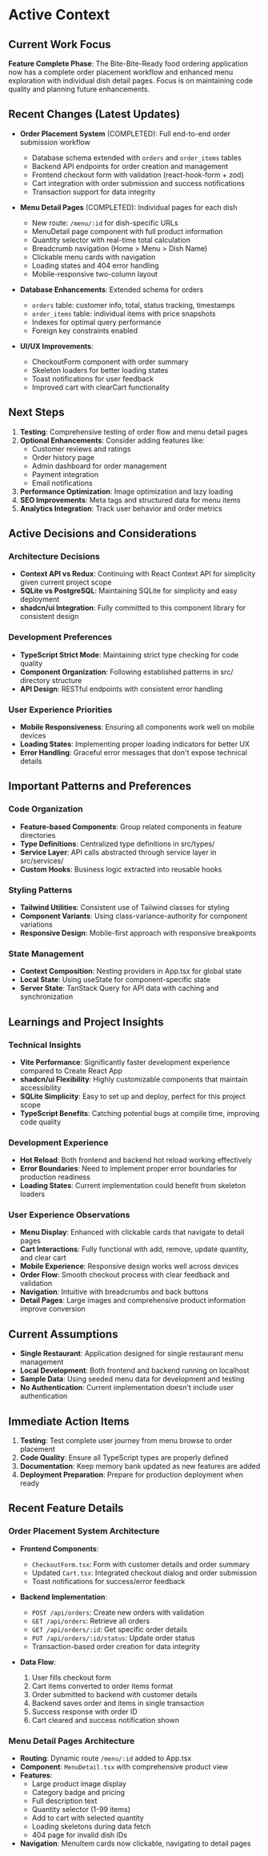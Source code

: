# Active Context

## Current Work Focus
**Feature Complete Phase**: The Bite-Bite-Ready food ordering application now has a complete order placement workflow and enhanced menu exploration with individual dish detail pages. Focus is on maintaining code quality and planning future enhancements.

## Recent Changes (Latest Updates)
- **Order Placement System** (COMPLETED): Full end-to-end order submission workflow
  - Database schema extended with `orders` and `order_items` tables
  - Backend API endpoints for order creation and management
  - Frontend checkout form with validation (react-hook-form + zod)
  - Cart integration with order submission and success notifications
  - Transaction support for data integrity

- **Menu Detail Pages** (COMPLETED): Individual pages for each dish
  - New route: `/menu/:id` for dish-specific URLs
  - MenuDetail page component with full product information
  - Quantity selector with real-time total calculation
  - Breadcrumb navigation (Home > Menu > Dish Name)
  - Clickable menu cards with navigation
  - Loading states and 404 error handling
  - Mobile-responsive two-column layout

- **Database Enhancements**: Extended schema for orders
  - `orders` table: customer info, total, status tracking, timestamps
  - `order_items` table: individual items with price snapshots
  - Indexes for optimal query performance
  - Foreign key constraints enabled

- **UI/UX Improvements**:
  - CheckoutForm component with order summary
  - Skeleton loaders for better loading states
  - Toast notifications for user feedback
  - Improved cart with clearCart functionality

## Next Steps
1. **Testing**: Comprehensive testing of order flow and menu detail pages
2. **Optional Enhancements**: Consider adding features like:
   - Customer reviews and ratings
   - Order history page
   - Admin dashboard for order management
   - Payment integration
   - Email notifications
3. **Performance Optimization**: Image optimization and lazy loading
4. **SEO Improvements**: Meta tags and structured data for menu items
5. **Analytics Integration**: Track user behavior and order metrics

## Active Decisions and Considerations

### Architecture Decisions
- **Context API vs Redux**: Continuing with React Context API for simplicity given current project scope
- **SQLite vs PostgreSQL**: Maintaining SQLite for simplicity and easy deployment
- **shadcn/ui Integration**: Fully committed to this component library for consistent design

### Development Preferences
- **TypeScript Strict Mode**: Maintaining strict type checking for code quality
- **Component Organization**: Following established patterns in src/ directory structure
- **API Design**: RESTful endpoints with consistent error handling

### User Experience Priorities
- **Mobile Responsiveness**: Ensuring all components work well on mobile devices
- **Loading States**: Implementing proper loading indicators for better UX
- **Error Handling**: Graceful error messages that don't expose technical details

## Important Patterns and Preferences

### Code Organization
- **Feature-based Components**: Group related components in feature directories
- **Type Definitions**: Centralized type definitions in src/types/
- **Service Layer**: API calls abstracted through service layer in src/services/
- **Custom Hooks**: Business logic extracted into reusable hooks

### Styling Patterns
- **Tailwind Utilities**: Consistent use of Tailwind classes for styling
- **Component Variants**: Using class-variance-authority for component variations
- **Responsive Design**: Mobile-first approach with responsive breakpoints

### State Management
- **Context Composition**: Nesting providers in App.tsx for global state
- **Local State**: Using useState for component-specific state
- **Server State**: TanStack Query for API data with caching and synchronization

## Learnings and Project Insights

### Technical Insights
- **Vite Performance**: Significantly faster development experience compared to Create React App
- **shadcn/ui Flexibility**: Highly customizable components that maintain accessibility
- **SQLite Simplicity**: Easy to set up and deploy, perfect for this project scope
- **TypeScript Benefits**: Catching potential bugs at compile time, improving code quality

### Development Experience
- **Hot Reload**: Both frontend and backend hot reload working effectively
- **Error Boundaries**: Need to implement proper error boundaries for production readiness
- **Loading States**: Current implementation could benefit from skeleton loaders

### User Experience Observations
- **Menu Display**: Enhanced with clickable cards that navigate to detail pages
- **Cart Interactions**: Fully functional with add, remove, update quantity, and clear cart
- **Mobile Experience**: Responsive design works well across devices
- **Order Flow**: Smooth checkout process with clear feedback and validation
- **Navigation**: Intuitive with breadcrumbs and back buttons
- **Detail Pages**: Large images and comprehensive product information improve conversion

## Current Assumptions
- **Single Restaurant**: Application designed for single restaurant menu management
- **Local Development**: Both frontend and backend running on localhost
- **Sample Data**: Using seeded menu data for development and testing
- **No Authentication**: Current implementation doesn't include user authentication

## Immediate Action Items
1. **Testing**: Test complete user journey from menu browse to order placement
2. **Code Quality**: Ensure all TypeScript types are properly defined
3. **Documentation**: Keep memory bank updated as new features are added
4. **Deployment Preparation**: Prepare for production deployment when ready

## Recent Feature Details

### Order Placement System Architecture
- **Frontend Components**:
  - `CheckoutForm.tsx`: Form with customer details and order summary
  - Updated `Cart.tsx`: Integrated checkout dialog and order submission
  - Toast notifications for success/error feedback

- **Backend Implementation**:
  - `POST /api/orders`: Create new orders with validation
  - `GET /api/orders`: Retrieve all orders
  - `GET /api/orders/:id`: Get specific order details
  - `PUT /api/orders/:id/status`: Update order status
  - Transaction-based order creation for data integrity

- **Data Flow**:
  1. User fills checkout form
  2. Cart items converted to order items format
  3. Order submitted to backend with customer details
  4. Backend saves order and items in single transaction
  5. Success response with order ID
  6. Cart cleared and success notification shown

### Menu Detail Pages Architecture
- **Routing**: Dynamic route `/menu/:id` added to App.tsx
- **Component**: `MenuDetail.tsx` with comprehensive product view
- **Features**:
  - Large product image display
  - Category badge and pricing
  - Full description text
  - Quantity selector (1-99 items)
  - Add to cart with selected quantity
  - Loading skeletons during data fetch
  - 404 page for invalid dish IDs
- **Navigation**: MenuItem cards now clickable, navigating to detail pages
